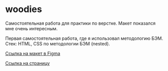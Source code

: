 # woodies

Самостоятельная работа для практики по верстке. Макет показался мне очень интересным.

Первая самостоятельная работа, где я использовал методологию БЭМ. Стек: HTML, CSS по методологии БЭМ (nested).

[Ссылка на макет в Figma](https://www.figma.com/file/Ysec9ziDoPyuZzEBuTUM2u/Maxim-Chechenev---01%2Fextra-task?node-id=0%3A1)

[Ссылка на страницу](https://github.com/NikolayKrishtopa/woodies)
